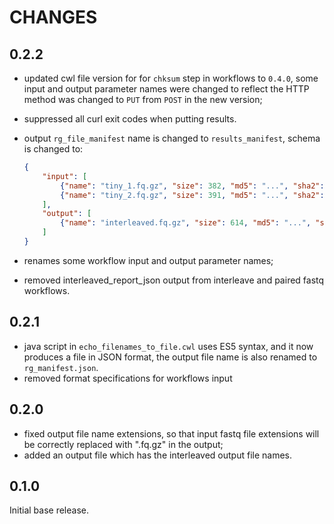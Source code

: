 # CHANGES

## 0.2.2

* updated cwl file version for for `chksum` step in workflows to `0.4.0`, some input and output parameter names were changed to reflect the HTTP method was changed to `PUT` from `POST` in the new version;
* suppressed all curl exit codes when putting results.
* output `rg_file_manifest` name is changed to `results_manifest`, schema is changed to:

    ```json
    {
        "input": [
            {"name": "tiny_1.fq.gz", "size": 382, "md5": "...", "sha2": "..."},
            {"name": "tiny_2.fq.gz", "size": 391, "md5": "...", "sha2": "..."}
        ],
        "output": [
            {"name": "interleaved.fq.gz", "size": 614, "md5": "...", "sha2": "..."}
        ]
    }
    ```

* renames some workflow input and output parameter names;
* removed interleaved_report_json output from interleave and paired fastq workflows.

## 0.2.1

* java script in `echo_filenames_to_file.cwl` uses ES5 syntax, and it now produces a file in JSON format, the output file name is also renamed to `rg_manifest.json`.
* removed format specifications for workflows input

## 0.2.0

* fixed output file name extensions, so that input fastq file extensions will be correctly replaced with ".fq.gz" in the output;
* added an output file which has the interleaved output file names.

## 0.1.0

Initial base release.